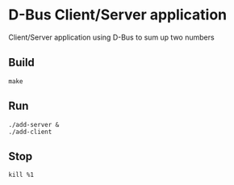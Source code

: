 # D-Bus Client/Server application
Client/Server application using D-Bus to sum up two numbers

## Build
```shell
make
```

## Run
```shell
./add-server &
./add-client
```

## Stop
```shell
kill %1
```
